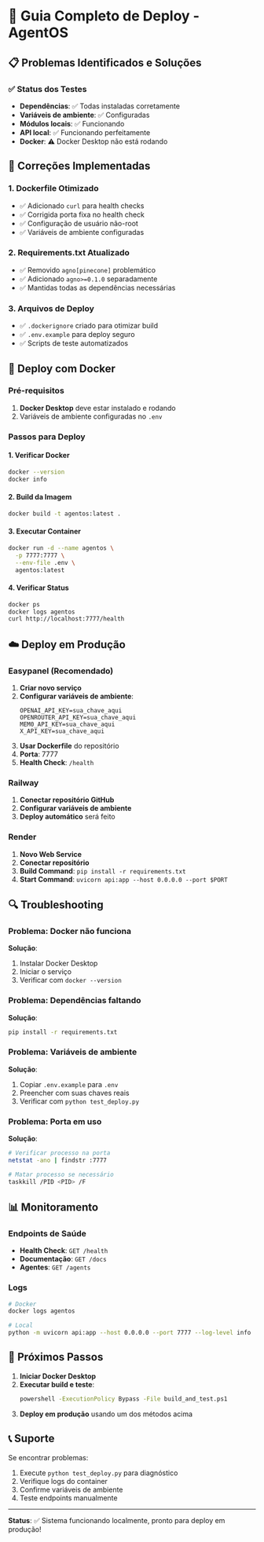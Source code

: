 # 🚀 Guia Completo de Deploy - AgentOS

## 📋 Problemas Identificados e Soluções

### ✅ Status dos Testes
- **Dependências**: ✅ Todas instaladas corretamente
- **Variáveis de ambiente**: ✅ Configuradas
- **Módulos locais**: ✅ Funcionando
- **API local**: ✅ Funcionando perfeitamente
- **Docker**: ⚠️ Docker Desktop não está rodando

## 🔧 Correções Implementadas

### 1. Dockerfile Otimizado
- ✅ Adicionado `curl` para health checks
- ✅ Corrigida porta fixa no health check
- ✅ Configuração de usuário não-root
- ✅ Variáveis de ambiente configuradas

### 2. Requirements.txt Atualizado
- ✅ Removido `agno[pinecone]` problemático
- ✅ Adicionado `agno>=0.1.0` separadamente
- ✅ Mantidas todas as dependências necessárias

### 3. Arquivos de Deploy
- ✅ `.dockerignore` criado para otimizar build
- ✅ `.env.example` para deploy seguro
- ✅ Scripts de teste automatizados

## 🐳 Deploy com Docker

### Pré-requisitos
1. **Docker Desktop** deve estar instalado e rodando
2. Variáveis de ambiente configuradas no `.env`

### Passos para Deploy

#### 1. Verificar Docker
```bash
docker --version
docker info
```

#### 2. Build da Imagem
```bash
docker build -t agentos:latest .
```

#### 3. Executar Container
```bash
docker run -d --name agentos \
  -p 7777:7777 \
  --env-file .env \
  agentos:latest
```

#### 4. Verificar Status
```bash
docker ps
docker logs agentos
curl http://localhost:7777/health
```

## ☁️ Deploy em Produção

### Easypanel (Recomendado)

1. **Criar novo serviço**
2. **Configurar variáveis de ambiente**:
   ```
   OPENAI_API_KEY=sua_chave_aqui
   OPENROUTER_API_KEY=sua_chave_aqui
   MEM0_API_KEY=sua_chave_aqui
   X_API_KEY=sua_chave_aqui
   ```
3. **Usar Dockerfile** do repositório
4. **Porta**: 7777
5. **Health Check**: `/health`

### Railway

1. **Conectar repositório GitHub**
2. **Configurar variáveis de ambiente**
3. **Deploy automático** será feito

### Render

1. **Novo Web Service**
2. **Conectar repositório**
3. **Build Command**: `pip install -r requirements.txt`
4. **Start Command**: `uvicorn api:app --host 0.0.0.0 --port $PORT`

## 🔍 Troubleshooting

### Problema: Docker não funciona
**Solução**: 
1. Instalar Docker Desktop
2. Iniciar o serviço
3. Verificar com `docker --version`

### Problema: Dependências faltando
**Solução**:
```bash
pip install -r requirements.txt
```

### Problema: Variáveis de ambiente
**Solução**:
1. Copiar `.env.example` para `.env`
2. Preencher com suas chaves reais
3. Verificar com `python test_deploy.py`

### Problema: Porta em uso
**Solução**:
```bash
# Verificar processo na porta
netstat -ano | findstr :7777

# Matar processo se necessário
taskkill /PID <PID> /F
```

## 📊 Monitoramento

### Endpoints de Saúde
- **Health Check**: `GET /health`
- **Documentação**: `GET /docs`
- **Agentes**: `GET /agents`

### Logs
```bash
# Docker
docker logs agentos

# Local
python -m uvicorn api:app --host 0.0.0.0 --port 7777 --log-level info
```

## 🎯 Próximos Passos

1. **Iniciar Docker Desktop**
2. **Executar build e teste**:
   ```bash
   powershell -ExecutionPolicy Bypass -File build_and_test.ps1
   ```
3. **Deploy em produção** usando um dos métodos acima

## 📞 Suporte

Se encontrar problemas:
1. Execute `python test_deploy.py` para diagnóstico
2. Verifique logs do container
3. Confirme variáveis de ambiente
4. Teste endpoints manualmente

---

**Status**: ✅ Sistema funcionando localmente, pronto para deploy em produção!